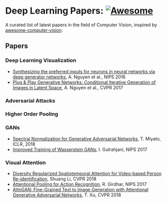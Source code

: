 
# Deep Learning Papers: [![Awesome](https://cdn.rawgit.com/sindresorhus/awesome/d7305f38d29fed78fa85652e3a63e154dd8e8829/media/badge.svg)](https://github.com/KKNakka92/Deep-Learning-Papers)
A curated list of latest papers in the field of Computer Vision, inspired by [awesome-computer-vision](https://github.com/jbhuang0604/awesome-computer-vision).




## Papers

### Deep Learning Visualization
 * [Synthesizing the preferred inputs for neurons in neural networks via deep generator networks](https://arxiv.org/abs/1605.09304), A. Nguyen et al., NIPS 2016
 * [Plug & Play Generative Networks: Conditional Iterative Generation of Images in Latent Space]( https://arxiv.org/abs/1612.00005), A. Nguyen et al., CVPR 2017



### Adversarial Attacks



### Higher Order Pooling



### GANs
* [Spectral Normalization for Generative Adversarial Networks](https://openreview.net/forum?id=B1QRgziT-), T. Miyato, ICLR, 2018
* [Improved Training of Wasserstein GANs](https://arxiv.org/abs/1704.00028), I. Gulrahjani, NIPS 2017



### Visual Attention
* [Diversity Regularized Spatiotemporal Attention for Video-based Person Re-identification](http://openaccess.thecvf.com/content_cvpr_2018/papers/Li_Diversity_Regularized_Spatiotemporal_CVPR_2018_paper.pdf), Shuang Li, CVPR 2018
* [Attentional Pooling for Action Recognition](https://arxiv.org/abs/1711.01467), R. Girdhar, NIPS 2017
* [AttnGAN: Fine-Grained Text to Image Generation with Attentional Generative Adversarial Networks](https://arxiv.org/abs/1711.10485), T. Xu, CVPR 2018

